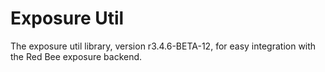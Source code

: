 # Exposure Util

The exposure util library, version r3.4.6-BETA-12, for easy integration with the Red Bee exposure backend.